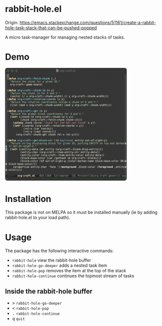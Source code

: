 # rabbit-hole.el

Origin: https://emacs.stackexchange.com/questions/51161/create-a-rabbit-hole-task-stack-that-can-be-pushed-popped

A micro task-manager for managing nested stacks of tasks.

# Demo

<img src="https://github.com/zkry/rabbit-hole.el/raw/master/docs/rabbit-hole.gif" width="400" />

# Installation

This package is not on MELPA so it must be installed manually (ie by
adding rabbit-hole.el to your load path).

# Usage

The package has the following interactive commands:

- `rabbit-hole` view the rabbit-hole buffer
- `rabbit-hole-go-deeper` adds a nested task item
- `rabbit-hole-pop` removes the item at the top of the stack
- `rabbit-hole-continue` continues the topmost stream of tasks

## Inside the rabbit-hole buffer

- <kbd>&gt;</kbd> `rabbit-hole-go-deeper`
- <kbd>&lt;</kbd> `rabbit-hole-pop`
- <kbd>.</kbd> `rabbit-hole-continue`
- <kbd>q</kbd> `quit`
